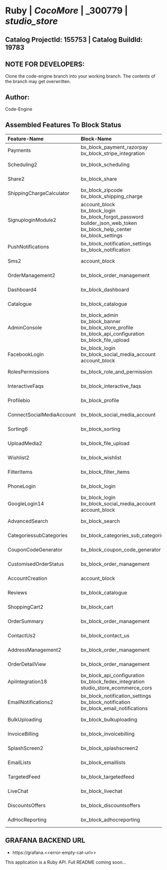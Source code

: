 # **Ruby** | _**CocoMore**_ | _**300779** | _**studio_store**_

## **Catalog ProjectId: 155753** | **Catalog BuildId: 19783**

## NOTE FOR DEVELOPERS:
Clone the code-engine branch into your working branch. The contents of the branch may get overwritten.
## Author:
Code-Engine
## Assembled Features To Block Status

| **Feature-Name**        | **Block-Name**        | **Path**  | **Status**  |
|:-------------|:-------------|:-------------|:-------------|
| Payments      | bx_block_payment_razorpay<br>bx_block_stripe_integration<br>      | {+app/controllers/bx_block_payment_razorpay+}<br>{+app/controllers/bx_block_stripe_integration+}<br> | {+Non-Empty+} |
| Scheduling2      | bx_block_scheduling<br>      | {+app/controllers/bx_block_scheduling+}<br> | {+Non-Empty+} |
| Share2      | bx_block_share<br>      | {+app/controllers/bx_block_share+}<br> | {+Non-Empty+} |
| ShippingChargeCalculator      | bx_block_zipcode<br>bx_block_shipping_charge<br>      | {+app/controllers/bx_block_zipcode+}<br>{+app/controllers/bx_block_shipping_charge+}<br> | {+Non-Empty+} |
| SignuploginModule2      | account_block<br>bx_block_login<br>bx_block_forgot_password<br>builder_json_web_token<br>bx_block_help_center<br>bx_block_settings<br>      | {+app/controllers/account_block+}<br>{+app/controllers/bx_block_login+}<br>{+app/controllers/bx_block_forgot_password+}<br>{++}<br>{+app/controllers/bx_block_help_center+}<br>{+app/controllers/bx_block_settings+}<br> | {+Non-Empty+} |
| PushNotifications      | bx_block_notification_settings<br>bx_block_notification<br>      | {+app/controllers/bx_block_notification_settings+}<br>{+app/controllers/bx_block_notification+}<br> | {+Non-Empty+} |
| Sms2      | account_block<br>      | {+app/controllers/account_block+}<br> | {+Non-Empty+} |
| OrderManagement2      | bx_block_order_management<br>      | {+app/controllers/bx_block_order_management+}<br> | {+Non-Empty+} |
| Dashboard4      | bx_block_dashboard<br>      | {+app/controllers/bx_block_dashboard+}<br> | {+Non-Empty+} |
| Catalogue      | bx_block_catalogue<br>      | {+app/controllers/bx_block_catalogue+}<br> | {+Non-Empty+} |
| AdminConsole      | bx_block_admin<br>bx_block_banner<br>bx_block_store_profile<br>bx_block_api_configuration<br>bx_block_file_upload<br>      | {+app/controllers/bx_block_admin+}<br>{+app/controllers/bx_block_banner+}<br>{+app/controllers/bx_block_store_profile+}<br>{+app/controllers/bx_block_api_configuration+}<br>{+app/controllers/bx_block_file_upload+}<br> | {+Non-Empty+} |
| FacebookLogin      | bx_block_login<br>bx_block_social_media_account<br>account_block<br>      | {+app/controllers/bx_block_login+}<br>{+app/controllers/bx_block_social_media_account+}<br>{+app/controllers/account_block+}<br> | {+Non-Empty+} |
| RolesPermissions      | bx_block_role_and_permission<br>      | {+app/controllers/bx_block_role_and_permission+}<br> | {+Non-Empty+} |
| InteractiveFaqs      | bx_block_interactive_faqs<br>      | {+app/controllers/bx_block_interactive_faqs+}<br> | {+Non-Empty+} |
| Profilebio      | bx_block_profile<br>      | {+app/controllers/bx_block_profile+}<br> | {+Non-Empty+} |
| ConnectSocialMediaAccount      | bx_block_social_media_account<br>      | {+app/controllers/bx_block_social_media_account+}<br> | {+Non-Empty+} |
| Sorting6      | bx_block_sorting<br>      | {+app/controllers/bx_block_sorting+}<br> | {+Non-Empty+} |
| UploadMedia2      | bx_block_file_upload<br>      | {+app/controllers/bx_block_file_upload+}<br> | {+Non-Empty+} |
| Wishlist2      | bx_block_wishlist<br>      | {+app/controllers/bx_block_wishlist+}<br> | {+Non-Empty+} |
| FilterItems      | bx_block_filter_items<br>      | {+app/controllers/bx_block_filter_items+}<br> | {+Non-Empty+} |
| PhoneLogin      | bx_block_login<br>      | {+app/controllers/bx_block_login+}<br> | {+Non-Empty+} |
| GoogleLogin14      | bx_block_login<br>bx_block_social_media_account<br>account_block<br>      | {+app/controllers/bx_block_login+}<br>{+app/controllers/bx_block_social_media_account+}<br>{+app/controllers/account_block+}<br> | {+Non-Empty+} |
| AdvancedSearch      | bx_block_search<br>      | {+app/controllers/bx_block_search+}<br> | {+Non-Empty+} |
| CategoriessubCategories      | bx_block_categories_sub_categories<br>      | {+app/controllers/bx_block_categories_sub_categories+}<br> | {+Non-Empty+} |
| CouponCodeGenerator      | bx_block_coupon_code_generator<br>      | {+app/controllers/bx_block_coupon_code_generator+}<br> | {+Non-Empty+} |
| CustomisedOrderStatus      | bx_block_order_management<br>      | {+app/controllers/bx_block_order_management+}<br> | {+Non-Empty+} |
| AccountCreation      | account_block<br>      | {+app/controllers/account_block+}<br> | {+Non-Empty+} |
| Reviews      | bx_block_catalogue<br>      | {+app/controllers/bx_block_catalogue+}<br> | {+Non-Empty+} |
| ShoppingCart2      | bx_block_cart<br>      | {+app/controllers/bx_block_cart+}<br> | {+Non-Empty+} |
| OrderSummary      | bx_block_order_management<br>      | {+app/controllers/bx_block_order_management+}<br> | {+Non-Empty+} |
| ContactUs2      | bx_block_contact_us<br>      | {+app/controllers/bx_block_contact_us+}<br> | {+Non-Empty+} |
| AddressManagement2      | bx_block_order_management<br>      | {+app/controllers/bx_block_order_management+}<br> | {+Non-Empty+} |
| OrderDetailView      | bx_block_order_management<br>      | {+app/controllers/bx_block_order_management+}<br> | {+Non-Empty+} |
| ApiIntegration18      | bx_block_api_configuration<br>bx_block_fedex_integration<br>studio_store_ecommerce_cors<br>      | {+app/controllers/bx_block_api_configuration+}<br>{+app/controllers/bx_block_fedex_integration+}<br>{++}<br> | {+Non-Empty+} |
| EmailNotifications2      | bx_block_notification_settings<br>bx_block_notification<br>bx_block_email_notifications<br>      | {+app/controllers/bx_block_notification_settings+}<br>{+app/controllers/bx_block_notification+}<br>{+app/controllers/bx_block_email_notifications+}<br> | {+Non-Empty+} |
| BulkUploading      | bx_block_bulkuploading      | {-app/controllers/bx_block_bulkuploading-} | {-Empty-} |
| InvoiceBilling      | bx_block_invoicebilling      | {-app/controllers/bx_block_invoicebilling-} | {-Empty-} |
| SplashScreen2      | bx_block_splashscreen2      | {-app/controllers/bx_block_splashscreen2-} | {-Empty-} |
| EmailLists      | bx_block_emaillists      | {-app/controllers/bx_block_emaillists-} | {-Empty-} |
| TargetedFeed      | bx_block_targetedfeed      | {-app/controllers/bx_block_targetedfeed-} | {-Empty-} |
| LiveChat      | bx_block_livechat      | {-app/controllers/bx_block_livechat-} | {-Empty-} |
| DiscountsOffers      | bx_block_discountsoffers      | {-app/controllers/bx_block_discountsoffers-} | {-Empty-} |
| AdHocReporting      | bx_block_adhocreporting      | {-app/controllers/bx_block_adhocreporting-} | {-Empty-} |

## GRAFANA BACKEND URL
 - https://grafana.<\<error-empty-cat-url>>

This application is a Ruby API. Full README coming soon...